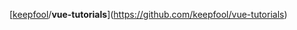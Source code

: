 [[keepfool](https://github.com/keepfool)/**vue-tutorials**](https://github.com/keepfool/vue-tutorials)

